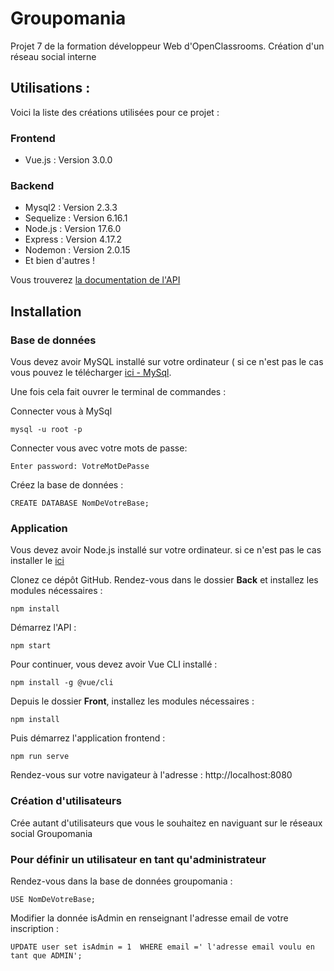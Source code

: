 # Groupomania
Projet 7 de la formation développeur Web d'OpenClassrooms. 
Création d'un réseau social interne 


## Utilisations : 
Voici la liste des créations utilisées pour ce projet :
### Frontend

* Vue.js : Version 3.0.0

### Backend

* Mysql2 : Version 2.3.3
* Sequelize : Version 6.16.1
* Node.js : Version 17.6.0
* Express : Version 4.17.2
* Nodemon : Version 2.0.15
* Et bien d'autres !

Vous trouverez [la documentation de l'API](https://documenter.getpostman.com/view/17892890/UVsJy7bM)

## Installation

### Base de données
Vous devez avoir MySQL installé sur votre ordinateur ( si ce n'est pas le cas vous pouvez le télécharger [ici - MySql](https://www.mysql.com/fr/). 

Une fois cela fait ouvrer le terminal de commandes :

Connecter vous à MySql 
```
mysql -u root -p
```
Connecter vous avec votre mots de passe: 
```
Enter password: VotreMotDePasse
```
Créez la base de données : 
```
CREATE DATABASE NomDeVotreBase;
```
### Application
Vous devez avoir Node.js installé sur votre ordinateur. si ce n'est pas le cas installer le [ici](https://nodejs.org/en/)<br/>

Clonez ce dépôt GitHub. Rendez-vous dans le dossier **Back** et installez les modules nécessaires : 
```
npm install
```
Démarrez l'API :
```
npm start
```
Pour continuer, vous devez avoir Vue CLI installé :
```
npm install -g @vue/cli
```
Depuis le dossier **Front**, installez les modules nécessaires :
```
npm install
```
Puis démarrez l'application frontend :
```
npm run serve
```
Rendez-vous sur votre navigateur à l'adresse : http://localhost:8080

### Création d'utilisateurs
Crée autant d'utilisateurs que vous le souhaitez en naviguant sur le réseaux social Groupomania

### Pour définir un utilisateur en tant qu'administrateur
Rendez-vous dans la base de données groupomania :
```
USE NomDeVotreBase;
```
Modifier la donnée isAdmin en renseignant l'adresse email de votre inscription :
```
UPDATE user set isAdmin = 1  WHERE email =' l'adresse email voulu en tant que ADMIN';
```


